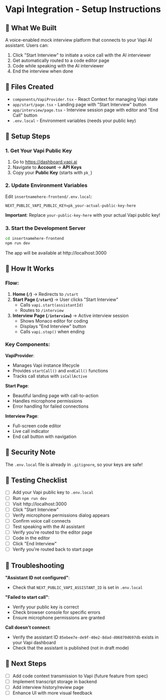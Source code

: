 # Vapi Integration - Setup Instructions

## 🎯 What We Built

A voice-enabled mock interview platform that connects to your Vapi AI assistant. Users can:

1. Click "Start Interview" to initiate a voice call with the AI interviewer
2. Get automatically routed to a code editor page
3. Code while speaking with the AI interviewer
4. End the interview when done

## 📁 Files Created

- `components/VapiProvider.tsx` - React Context for managing Vapi state
- `app/start/page.tsx` - Landing page with "Start Interview" button
- `app/interview/page.tsx` - Interview session page with editor and "End Call" button
- `.env.local` - Environment variables (needs your public key)

## 🔧 Setup Steps

### 1. Get Your Vapi Public Key

1. Go to https://dashboard.vapi.ai
2. Navigate to **Account** → **API Keys**
3. Copy your **Public Key** (starts with `pk_`)

### 2. Update Environment Variables

Edit `insertnamehere-frontend/.env.local`:

```env
NEXT_PUBLIC_VAPI_PUBLIC_KEY=pk_your-actual-public-key-here
```

**Important**: Replace `your-public-key-here` with your actual Vapi public key!

### 3. Start the Development Server

```bash
cd insertnamehere-frontend
npm run dev
```

The app will be available at http://localhost:3000

## 🚀 How It Works

### Flow:

1. **Home (`/`)** → Redirects to `/start`
2. **Start Page (`/start`)** → User clicks "Start Interview"
   - Calls `vapi.start(assistantId)`
   - Routes to `/interview`
3. **Interview Page (`/interview`)** → Active interview session
   - Shows Monaco editor for coding
   - Displays "End Interview" button
   - Calls `vapi.stop()` when ending

### Key Components:

**VapiProvider**:

- Manages Vapi instance lifecycle
- Provides `startCall()` and `endCall()` functions
- Tracks call status with `isCallActive`

**Start Page**:

- Beautiful landing page with call-to-action
- Handles microphone permissions
- Error handling for failed connections

**Interview Page**:

- Full-screen code editor
- Live call indicator
- End call button with navigation

## 🔐 Security Note

The `.env.local` file is already in `.gitignore`, so your keys are safe!

## 📝 Testing Checklist

- [ ] Add your Vapi public key to `.env.local`
- [ ] Run `npm run dev`
- [ ] Visit http://localhost:3000
- [ ] Click "Start Interview"
- [ ] Verify microphone permissions dialog appears
- [ ] Confirm voice call connects
- [ ] Test speaking with the AI assistant
- [ ] Verify you're routed to the editor page
- [ ] Code in the editor
- [ ] Click "End Interview"
- [ ] Verify you're routed back to start page

## 🐛 Troubleshooting

**"Assistant ID not configured"**:

- Check that `NEXT_PUBLIC_VAPI_ASSISTANT_ID` is set in `.env.local`

**"Failed to start call"**:

- Verify your public key is correct
- Check browser console for specific errors
- Ensure microphone permissions are granted

**Call doesn't connect**:

- Verify the assistant ID `85ebee7e-de9f-40e2-8dad-d06870d697db` exists in your Vapi dashboard
- Check that the assistant is published (not in draft mode)

## 🎨 Next Steps

- [ ] Add code context transmission to Vapi (future feature from spec)
- [ ] Implement transcript storage in backend
- [ ] Add interview history/review page
- [ ] Enhance UI with more visual feedback
